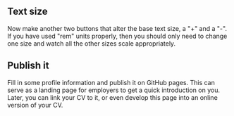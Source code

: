 ## Text size

Now make another two buttons that alter the base text size, a "+" and a "-". If you have used "rem" units properly, then you should only need to change one size and watch all the other sizes scale appropriately.

## Publish it

Fill in some profile information and publish it on GitHub pages. This can serve as a landing page for employers to get a quick introduction on you. Later, you can link your CV to it, or even develop this page into an online version of your CV.
